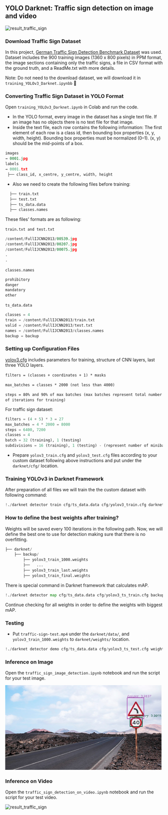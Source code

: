 ## YOLO Darknet: Traffic sign detection on image and video

![result_traffic_sign](https://user-images.githubusercontent.com/61134521/219385677-b7214329-4aea-46c0-864a-3cee3847d100.gif)

### Download Traffic Sign Dataset
In this project, [German Traffic Sign Detection Benchmark Dataset](https://sid.erda.dk/public/archives/ff17dc924eba88d5d01a807357d6614c/published-archive.html) was used. Dataset includes the 900 training images (1360 x 800 pixels) in PPM format, the image sections containing only the traffic signs, a file in CSV format with the ground truth, and a ReadMe.txt with more details.

Note: Do not need to the download dataset, we will download it in `training_YOLOv3_Darknet.ipynbb` :partying_face:	 

### Converting Traffic Sign Dataset in YOLO Format
Open `training_YOLOv3_Darknet.ipynb` in Colab and run the code.

- In the YOLO format, every image in the dataset has a single text file. If an image has no objects there is no text file for that image. 
- Inside the text file, each row contains the following information: The first element of each row is a class id, then bounding box properties (x, y, width, height). Bounding box properties must be normalized (0–1). (x, y) should be the mid-points of a box.
```python
images
→ 0001.jpg
labels
→ 0001.txt
 ├── class_id, x_centre, y_centre, width, height
```


- Also we need to create the following files before training:
```python
  ├── train.txt
  ├── test.txt
  ├── ts_data.data
  ├── classes.names
```
These files' formats are as following:

`train.txt and test.txt`
```python
/content/FullIJCNN2013/00539.jpg
/content/FullIJCNN2013/00207.jpg
/content/FullIJCNN2013/00075.jpg
.
.
```

`classes.names`
```python
prohibitory
danger
mandatory
other
```

`ts_data.data`
```python
classes = 4
train = /content/FullIJCNN2013/train.txt
valid = /content/FullIJCNN2013/test.txt
names = /content/FullIJCNN2013/classes.names
backup = backup
```

### Setting up Configuration Files

[yolov3.cfg](https://github.com/pjreddie/darknet/blob/master/cfg/yolov3.cfg) includes parameters for training, structure of CNN layers, last three YOLO layers.

`filters = (classes + coordinates + 1) * masks`

`max_batches = classes * 2000 (not less than 4000)`
         
`steps = 80% and 90% of max batches (max batches represent total number of iterations for training)`

For traffic sign dataset:
```python
filters = (4 + 5) * 3 = 27
max_batches = 4 * 2000 = 8000
steps = 6400, 7200
classes = 4
batch = 32 (training), 1 (testing)
subdivisions = 16 (training), 1 (testing) - (represent number of minibatches in one batch)
```
- Prepare `yolov3_train.cfg` and `yolov3_test.cfg` files according to your custom dataset following above instructions and put under the `darknet/cfg/` location.

### Training YOLOv3 in Darknet Framework
After preparation of all files we will train the the custom dataset with following command:
```python
!./darknet detector train cfg/ts_data.data cfg/yolov3_train.cfg darknet53.conv.74 -dont_show
```


### How to define the best weights after training?

Weights will be saved every 100 iterations in the following path. Now, we will define the best one to use for detection making sure that there is no overfitting.
```python
├── darknet/
    ├── backup/
        ├── yolov3_train_1000.weights
        ├──   ...
        ├── yolov3_train_last.weights
        ├── yolov3_train_final.weights
```

There is special command in Darknet framework that calculates mAP.
```python
!./darknet detector map cfg/ts_data.data cfg/yolov3_ts_train.cfg backup/yolov3_train_1000.weights
```
Continue checking for all weights in order to define the weights with biggest mAP.

### Testing

- Put `traffic-sign-test.mp4` under the `darknet/data/`, and `yolov3_train_1000.weights` to `darknet/weights/` location.
```python
!./darknet detector demo cfg/ts_data.data cfg/yolov3_ts_test.cfg weights/yolov3_train_1000.weights data/traffic-sign-test.mp4 -out_filename traffic-sign-to-test.avi -dont_show
```

### Inference on Image
Open the `traffic_sign_image_detection.ipynb` notebook and run the script for your test image. 

<img src="result.jpg" width="500" height="270">

### Inference on Video
Open the `traffic_sign_detection_on_video.ipynb` notebook and run the script for your test video.

![result_traffic_sign](https://user-images.githubusercontent.com/61134521/219385677-b7214329-4aea-46c0-864a-3cee3847d100.gif)






